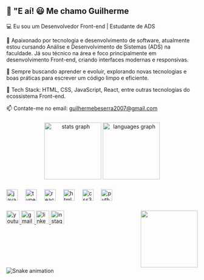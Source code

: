 ## 🚀 "E aí! 😃 Me chamo Guilherme

💻 Eu sou um Desenvolvedor Front-end | Estudante de ADS

🚀 Apaixonado por tecnologia e desenvolvimento de software, atualmente estou cursando Análise e Desenvolvimento de Sistemas (ADS) na faculdade. Já sou técnico na área e foco principalmente em desenvolvimento Front-end, criando interfaces modernas e responsivas.

📌 Sempre buscando aprender e evoluir, explorando novas tecnologias e boas práticas para escrever um código limpo e eficiente.

🔗 Tech Stack: HTML, CSS, JavaScript, React, entre outras tecnologias do ecossistema Front-end.

📫 Contate-me no email: guilhermebeserra2007@gmail.com


###

<div align="center">
  <img src="https://github-readme-stats.vercel.app/api?username=GuilhermeBeserra&hide_title=false&hide_rank=false&show_icons=true&include_all_commits=true&count_private=true&disable_animations=false&theme=github_dark&locale=pt-br&hide_border=false" height="150" alt="stats graph"  />
  <img src="https://github-readme-stats.vercel.app/api/top-langs?username=GuilhermeBeserra&locale=pt-br&hide_title=false&layout=compact&card_width=320&langs_count=5&theme=graywhite&hide_border=false" height="150" alt="languages graph"  />
</div>

###

<div align="left">
  <img src="https://cdn.jsdelivr.net/gh/devicons/devicon/icons/javascript/javascript-original.svg" height="30" alt="javascript logo"  />
  <img width="12" />
  <img src="https://cdn.jsdelivr.net/gh/devicons/devicon/icons/typescript/typescript-original.svg" height="30" alt="typescript logo"  />
  <img width="12" />
  <img src="https://cdn.jsdelivr.net/gh/devicons/devicon/icons/react/react-original.svg" height="30" alt="react logo"  />
  <img width="12" />
  <img src="https://cdn.jsdelivr.net/gh/devicons/devicon/icons/html5/html5-original.svg" height="30" alt="html5 logo"  />
  <img width="12" />
  <img src="https://cdn.jsdelivr.net/gh/devicons/devicon/icons/css3/css3-original.svg" height="30" alt="css3 logo"  />
  <img width="12" />
  <img src="https://cdn.jsdelivr.net/gh/devicons/devicon/icons/python/python-original.svg" height="30" alt="python logo"  />
</div>

###

<img align="right" height="150" src="https://media.tenor.com/qZTaKj4UL00AAAAi/okay.gif"  />

###

<div align="left">
  <a href="https://www.youtube.com/channel/UCsfE2DZ8wBbET2EK-62h_xg" target="_blank">
    <img src="https://img.shields.io/static/v1?message=Youtube&logo=youtube&label=&color=FF0000&logoColor=white&labelColor=&style=for-the-badge" height="35" alt="youtube logo"  />
  </a>
  <a href="guilhermebeserra2007@gmail.com" target="_blank">
    <img src="https://img.shields.io/static/v1?message=Gmail&logo=gmail&label=&color=D14836&logoColor=white&labelColor=&style=for-the-badge" height="35" alt="gmail logo"  />
  </a>
  <a href="https://www.linkedin.com/in/guilherme-cavalcante-4398a9289/" target="_blank">
    <img src="https://img.shields.io/static/v1?message=LinkedIn&logo=linkedin&label=&color=0077B5&logoColor=white&labelColor=&style=for-the-badge" height="35" alt="linkedin logo"  />
  </a>
  <a href="https://www.instagram.com/guilherme_.beserra?igsh=MXQ3MDNleDRiajY1Ng==" target="_blank">
    <img src="https://img.shields.io/static/v1?message=Instagram&logo=instagram&label=&color=E4405F&logoColor=white&labelColor=&style=for-the-badge" height="35" alt="instagram logo"  />
  </a>
</div>

###

<br clear="both">

<img src="https://raw.githubusercontent.com/GuilhermeBeserra/GuilhermeBeserra/output/snake.svg" alt="Snake animation" />

###
